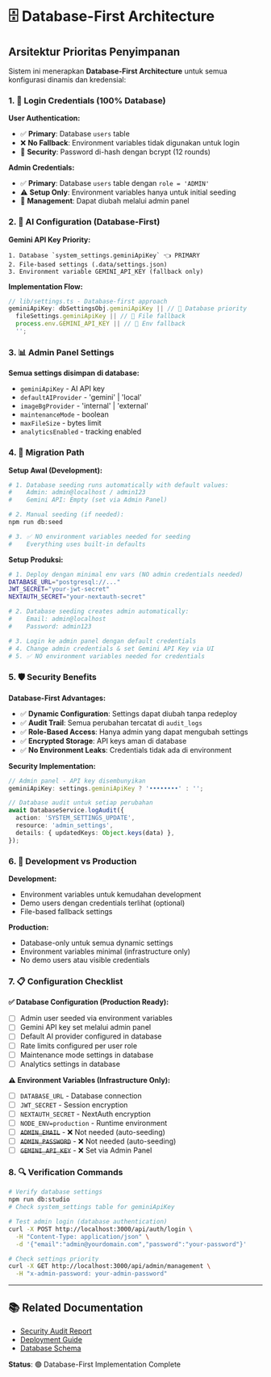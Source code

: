 # 🗄️ Database-First Architecture

## Arsitektur Prioritas Penyimpanan

Sistem ini menerapkan **Database-First Architecture** untuk semua konfigurasi dinamis dan kredensial:

### 1. 🔑 Login Credentials (100% Database)

**User Authentication:**

- ✅ **Primary**: Database `users` table
- ❌ **No Fallback**: Environment variables tidak digunakan untuk login
- 🔐 **Security**: Password di-hash dengan bcrypt (12 rounds)

**Admin Credentials:**

- ✅ **Primary**: Database `users` table dengan `role = 'ADMIN'`
- ⚠️ **Setup Only**: Environment variables hanya untuk initial seeding
- 🔄 **Management**: Dapat diubah melalui admin panel

### 2. 🤖 AI Configuration (Database-First)

**Gemini API Key Priority:**

```
1. Database `system_settings.geminiApiKey` 👈 PRIMARY
2. File-based settings (.data/settings.json)
3. Environment variable GEMINI_API_KEY (fallback only)
```

**Implementation Flow:**

```typescript
// lib/settings.ts - Database-first approach
geminiApiKey: dbSettingsObj.geminiApiKey || // 🥇 Database priority
  fileSettings.geminiApiKey || // 🥈 File fallback
  process.env.GEMINI_API_KEY || // 🥉 Env fallback
  '';
```

### 3. 📊 Admin Panel Settings

**Semua settings disimpan di database:**

- `geminiApiKey` - AI API key
- `defaultAIProvider` - 'gemini' | 'local'
- `imageBgProvider` - 'internal' | 'external'
- `maintenanceMode` - boolean
- `maxFileSize` - bytes limit
- `analyticsEnabled` - tracking enabled

### 4. 🔄 Migration Path

**Setup Awal (Development):**

```bash
# 1. Database seeding runs automatically with default values:
#    Admin: admin@localhost / admin123
#    Gemini API: Empty (set via Admin Panel)

# 2. Manual seeding (if needed):
npm run db:seed

# 3. ✅ NO environment variables needed for seeding
#    Everything uses built-in defaults
```

**Setup Produksi:**

```bash
# 1. Deploy dengan minimal env vars (NO admin credentials needed)
DATABASE_URL="postgresql://..."
JWT_SECRET="your-jwt-secret"
NEXTAUTH_SECRET="your-nextauth-secret"

# 2. Database seeding creates admin automatically:
#    Email: admin@localhost
#    Password: admin123

# 3. Login ke admin panel dengan default credentials
# 4. Change admin credentials & set Gemini API Key via UI
# 5. ✅ NO environment variables needed for credentials
```

### 5. 🛡️ Security Benefits

**Database-First Advantages:**

- ✅ **Dynamic Configuration**: Settings dapat diubah tanpa redeploy
- ✅ **Audit Trail**: Semua perubahan tercatat di `audit_logs`
- ✅ **Role-Based Access**: Hanya admin yang dapat mengubah settings
- ✅ **Encrypted Storage**: API keys aman di database
- ✅ **No Environment Leaks**: Credentials tidak ada di environment

**Security Implementation:**

```typescript
// Admin panel - API key disembunyikan
geminiApiKey: settings.geminiApiKey ? '••••••••' : '';

// Database audit untuk setiap perubahan
await DatabaseService.logAudit({
  action: 'SYSTEM_SETTINGS_UPDATE',
  resource: 'admin_settings',
  details: { updatedKeys: Object.keys(data) },
});
```

### 6. 🔧 Development vs Production

**Development:**

- Environment variables untuk kemudahan development
- Demo users dengan credentials terlihat (optional)
- File-based fallback settings

**Production:**

- Database-only untuk semua dynamic settings
- Environment variables minimal (infrastructure only)
- No demo users atau visible credentials

### 7. 📋 Configuration Checklist

**✅ Database Configuration (Production Ready):**

- [ ] Admin user seeded via environment variables
- [ ] Gemini API key set melalui admin panel
- [ ] Default AI provider configured in database
- [ ] Rate limits configured per user role
- [ ] Maintenance mode settings in database
- [ ] Analytics settings in database

**⚠️ Environment Variables (Infrastructure Only):**

- [ ] `DATABASE_URL` - Database connection
- [ ] `JWT_SECRET` - Session encryption
- [ ] `NEXTAUTH_SECRET` - NextAuth encryption
- [ ] `NODE_ENV=production` - Runtime environment
- [ ] ~~`ADMIN_EMAIL`~~ - ❌ Not needed (auto-seeding)
- [ ] ~~`ADMIN_PASSWORD`~~ - ❌ Not needed (auto-seeding)
- [ ] ~~`GEMINI_API_KEY`~~ - ❌ Set via Admin Panel

### 8. 🔍 Verification Commands

```bash
# Verify database settings
npm run db:studio
# Check system_settings table for geminiApiKey

# Test admin login (database authentication)
curl -X POST http://localhost:3000/api/auth/login \
  -H "Content-Type: application/json" \
  -d '{"email":"admin@yourdomain.com","password":"your-password"}'

# Check settings priority
curl -X GET http://localhost:3000/api/admin/management \
  -H "x-admin-password: your-admin-password"
```

---

## 📚 Related Documentation

- [Security Audit Report](./SECURITY-AUDIT.md)
- [Deployment Guide](./DEPLOY-COOLIFY.md)
- [Database Schema](../prisma/schema.prisma)

**Status**: 🟢 Database-First Implementation Complete

